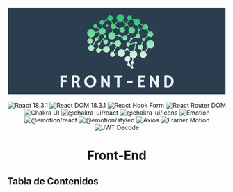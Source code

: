 <p align="center">
  <img src="../FrontEnd/design/img/banner_frontend.webp" alt="banner frontend"/>
</p>

<div align="center">

![React 18.3.1](https://img.shields.io/badge/React%2018.3.1-20232A?logo=react&logoColor=61DAFB&color=20232A)
![React DOM 18.3.1](https://img.shields.io/badge/React%20DOM%2018.3.1-20232A?logo=react&logoColor=61DAFB&color=20232A)
![React Hook Form](https://img.shields.io/badge/React%20Hook%20Form-EC5990?logo=react&logoColor=white&color=EC5990)
![React Router DOM](https://img.shields.io/badge/React%20Router%20DOM-CA4245?logo=react-router&logoColor=white&color=CA4245)
![Chakra UI](https://img.shields.io/badge/Chakra%20UI-319795?logo=chakraui&logoColor=white&color=319795)
![@chakra-ui/react](https://img.shields.io/badge/%40chakra-ui%2Freact-319795?logo=chakraui&logoColor=white&color=319795)
![@chakra-ui/icons](https://img.shields.io/badge/%40chakra-ui%2Ficons-319795?logo=chakraui&logoColor=white&color=319795)
![Emotion](https://img.shields.io/badge/Emotion-DB7093?logo=emotion&logoColor=white&color=DB7093)
![@emotion/react](https://img.shields.io/badge/%40emotion%2Freact-DB7093?logo=emotion&logoColor=white&color=DB7093)
![@emotion/styled](https://img.shields.io/badge/%40emotion%2Fstyled-DB7093?logo=emotion&logoColor=white&color=DB7093)
![Axios](https://img.shields.io/badge/Axios-5A29E4?logo=axios&logoColor=white&color=5A29E4)
![Framer Motion](https://img.shields.io/badge/Framer%20Motion-00D084?logo=framer&logoColor=white&color=00D084)
![JWT Decode](https://img.shields.io/badge/JWT%20Decode-000000?logo=json-web-tokens&logoColor=white&color=000000)

</div>

<h1 align="center">Front-End</h1>

## Tabla de Contenidos
